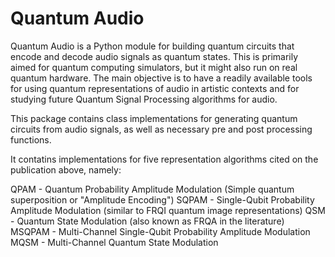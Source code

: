 # Quantum Audio
Quantum Audio is a Python module for building quantum circuits that encode and decode audio signals as quantum states. This is primarily aimed for quantum computing simulators, but it might also run on real quantum hardware. The main objective is to have a readily available tools for using quantum representations of audio in artistic contexts and for studying future Quantum Signal Processing algorithms for audio.

This package contains class implementations for generating quantum circuits from audio signals, as well as necessary pre and post processing functions.

It contatins implementations for five representation algorithms cited on the publication above, namely:

QPAM - Quantum Probability Amplitude Modulation (Simple quantum superposition or "Amplitude Encoding")
SQPAM - Single-Qubit Probability Amplitude Modulation (similar to FRQI quantum image representations)
QSM - Quantum State Modulation (also known as FRQA in the literature)
MSQPAM - Multi-Channel Single-Qubit Probability Amplitude Modulation
MQSM - Multi-Channel Quantum State Modulation

